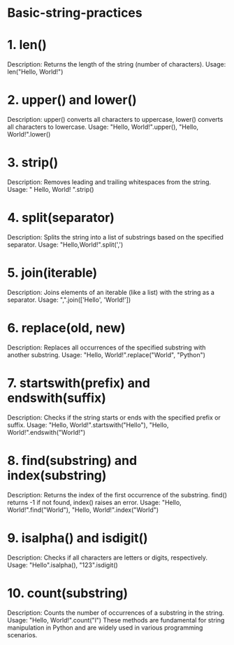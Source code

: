 # Basic-string-practices
# 1. len()
Description: Returns the length of the string (number of characters).
Usage: len("Hello, World!")
# 2. upper() and lower()
Description: upper() converts all characters to uppercase, lower() converts all characters to lowercase.
Usage: "Hello, World!".upper(), "Hello, World!".lower()
# 3. strip()
Description: Removes leading and trailing whitespaces from the string.
Usage: " Hello, World! ".strip()
# 4. split(separator)
Description: Splits the string into a list of substrings based on the specified separator.
Usage: "Hello,World!".split(',')
# 5. join(iterable)
Description: Joins elements of an iterable (like a list) with the string as a separator.
Usage: ",".join(['Hello', 'World!'])
# 6. replace(old, new)
Description: Replaces all occurrences of the specified substring with another substring.
Usage: "Hello, World!".replace("World", "Python")
# 7. startswith(prefix) and endswith(suffix)
Description: Checks if the string starts or ends with the specified prefix or suffix.
Usage: "Hello, World!".startswith("Hello"), "Hello, World!".endswith("World!")
# 8. find(substring) and index(substring)
Description: Returns the index of the first occurrence of the substring. find() returns -1 if not found, index() raises an error.
Usage: "Hello, World!".find("World"), "Hello, World!".index("World")
# 9. isalpha() and isdigit()
Description: Checks if all characters are letters or digits, respectively.
Usage: "Hello".isalpha(), "123".isdigit()
# 10. count(substring)
Description: Counts the number of occurrences of a substring in the string.
Usage: "Hello, World!".count("l")
These methods are fundamental for string manipulation in Python and are widely used in various programming scenarios.
